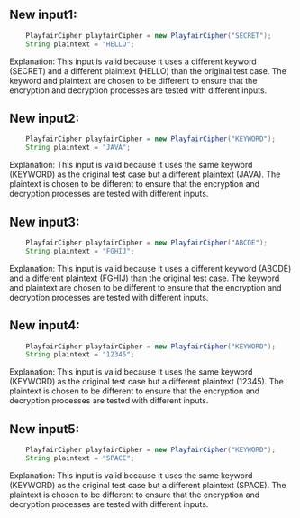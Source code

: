 ## New input1:
```java
    PlayfairCipher playfairCipher = new PlayfairCipher("SECRET");
    String plaintext = "HELLO";
```
Explanation: This input is valid because it uses a different keyword (SECRET) and a different plaintext (HELLO) than the original test case. The keyword and plaintext are chosen to be different to ensure that the encryption and decryption processes are tested with different inputs.

## New input2:
```java
    PlayfairCipher playfairCipher = new PlayfairCipher("KEYWORD");
    String plaintext = "JAVA";
```
Explanation: This input is valid because it uses the same keyword (KEYWORD) as the original test case but a different plaintext (JAVA). The plaintext is chosen to be different to ensure that the encryption and decryption processes are tested with different inputs.

## New input3:
```java
    PlayfairCipher playfairCipher = new PlayfairCipher("ABCDE");
    String plaintext = "FGHIJ";
```
Explanation: This input is valid because it uses a different keyword (ABCDE) and a different plaintext (FGHIJ) than the original test case. The keyword and plaintext are chosen to be different to ensure that the encryption and decryption processes are tested with different inputs.

## New input4:
```java
    PlayfairCipher playfairCipher = new PlayfairCipher("KEYWORD");
    String plaintext = "12345";
```
Explanation: This input is valid because it uses the same keyword (KEYWORD) as the original test case but a different plaintext (12345). The plaintext is chosen to be different to ensure that the encryption and decryption processes are tested with different inputs.

## New input5:
```java
    PlayfairCipher playfairCipher = new PlayfairCipher("KEYWORD");
    String plaintext = "SPACE";
```
Explanation: This input is valid because it uses the same keyword (KEYWORD) as the original test case but a different plaintext (SPACE). The plaintext is chosen to be different to ensure that the encryption and decryption processes are tested with different inputs.
